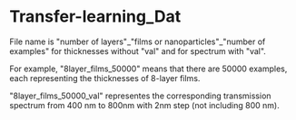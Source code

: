 # Transfer-learning_Dat
File name is "number of layers"\_"films or nanoparticles"_"number of examples" for thicknesses without "val" and for spectrum with "val". 

For example, "8layer_films_50000" means that there are 50000 examples, each representing the thicknesses of 8-layer films. 

"8layer_films_50000_val" representes the corresponding transmission spectrum from 400 nm to 800nm with 2nm step (not including 800 nm). 
